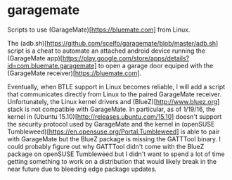 # garagemate
Scripts to use (GarageMate)[https://bluemate.com] from Linux.

The (adb.sh)[https://github.com/scelfo/garagemate/blob/master/adb.sh] script is a cheat to automate an attached android device running the (GarageMate app)[https://play.google.com/store/apps/details?id=com.bluemate.garagemate] to open a garage door equiped with the (GarageMate receiver)[https://bluemate.com].

Eventually, when BTLE support in Linux becomes reliable, I will add a script that communicates directly from Linux to the paired GarageMate receiver.  Unfortunately, the Linux kernel drivers and (BlueZ)[http://www.bluez.org] stack is not compatible with GarageMate.  In particular, as of 1/19/16, the kernel in (Ubuntu 15.10)[http://releases.ubuntu.com/15.10] doesn't support the security protocol used by GarageMate and the kernel in (openSUSE Tumbleweed)[https://en.opensuse.org/Portal:Tumbleweed] is able to pair with GarageMate but the BlueZ package is missing the GATTTool binary.  I could probably figure out why GATTTool didn't come with the BlueZ package on openSUSE Tumbleweed but I didn't want to spend a lot of time getting something to work on a distribution that would likely break in the near future due to bleeding edge package updates.
